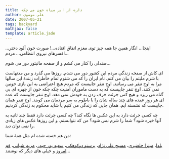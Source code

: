 ```yaml
---
title: داره از ابر سیاه خون می چکه
author: علی موسوی
date: 2007-05-21
tags: backyard
mathjax: false
template: article.jade
---
```


اینجا... انگار همین جا همه چیز توی مغزم اتفاق افتاده...! صورت خون آلود دختر... افسرهای نیروی انتظامی... مردم...

صندلی را کنار می کشم و از صفحه مانیتور دور می شوم...

ای کاش از صفحه زندگی مردم این کشور دور می شدم. روزها می گذرد و من مدتهاست با شرم ملیتم را بیان می کنم. نام ایران را که می شنوم تمام خاطرات زنندۀ این سالها مرا به اوج تنفر می رسانند. اوج تنفر جاییست که مردم هیچ اعتراضی به این بازی خونین نمی کنند. اوج تنفر جاییست که به دست ماموران امنیت چکه چکه خون از چهره ای بی گناه می ریزد و هیچ کس جرئت حرف زدن به خودش نمی دهد. اوج تنفر جاییست که عده ای هر روز عقده های چند ساله شان را با باطوم به سر مردمان می کوبند. اوج تنفر همان جاییست که نشسته ایم. همان جایی که زندگی می کنیم یا شاید محکوم به زندگی کردنیم.

چه کسی جرئت دارد به این عکس ها نگاه کند؟ چه کسی جرئت دارد فقط چند ثانیه به آنها خیره شود؟ شما را شرم نمی شود؟ من که نتوانستم. و این روزها عکس های زیادی را نمی توان دید.

من هم خسته شده ام مثل همۀ شما:

[یلدا](http://8v8.blogspot.com/2007/05/blog-post_21.html)، [میترا خلعتبری](http://www.hamegi.blogfa.com/post-176.aspx)، [مسیح علی نژاد](http://www.masihalinejad.blogfa.com/post-33.aspx)، [پرستو دوکوهکی](http://weblog.parastood.ir/archives/004648.php)، [سعید پور حیدر](http://west.blogfa.com/post-331.aspx)، [مریم شبانی](http://www.maryamshab.blogfa.com/post-203.aspx)، [قم امروز](http://www.emrooz76.blogfa.com/post-17.aspx) و خیلی های دیگر که نوشتند...
